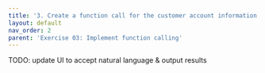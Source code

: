 ```yaml
---
title: '3. Create a function call for the customer account information API endpoint'
layout: default
nav_order: 2
parent: 'Exercise 03: Implement function calling'
---
```


TODO: update UI to accept natural language & output results